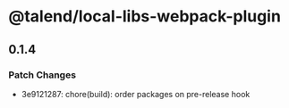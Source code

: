 # @talend/local-libs-webpack-plugin

## 0.1.4
### Patch Changes

- 3e9121287: chore(build): order packages on pre-release hook
